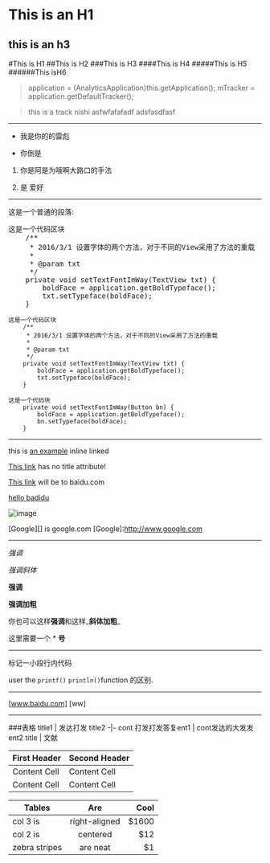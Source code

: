 This is an H1
====
this is an h3
---
#This is H1
##This is H2
###This is H3
####This is H4
#####This is H5
######This isH6

>application = (AnalyticsApplication)this.getApplication();
		mTracker = application.getDefaultTracker();

>this is a track
>nishi 
>asfwfafafadf
>adsfasdfasf

---

* 我是你的的雷彪

- 你倒是


1. 你是阿是为哦啊大路口的手法

2. 是 爱好

---

<p> 这是一个普通的段落: </p>
<pre>这是一个代码区块
	/**
	 * 2016/3/1 设置字体的两个方法，对于不同的View采用了方法的重载
	 * 
	 * @param txt
	 */
	private void setTextFontImWay(TextView txt) {
		boldFace = application.getBoldTypeface();
		txt.setTypeface(boldFace);
	}
</pre>

<pre><code>这是一个代码区块
	/**
	 * 2016/3/1 设置字体的两个方法，对于不同的View采用了方法的重载
	 * 
	 * @param txt
	 */
	private void setTextFontImWay(TextView txt) {
		boldFace = application.getBoldTypeface();
		txt.setTypeface(boldFace);
	}
</code></pre>


<pre><code>这是一个代码块
	private void setTextFontImWay(Button bn) {
		boldFace = application.getBoldTypeface();
		bn.setTypeface(boldFace);
	}
</code></pre>
---

this is [an example](www.baidu.com) inline linked

[This link](www.baidu.com) has no title attribute!

[This link][id] will be to baidu.com


[hello badidu][baidu]

![image][gif]


[baidu]:https://www.baidu.com/
[id]:www.baidu.com
[gif]:http://imgsrc.baidu.com/forum/w%3D580/sign=1ebb4efc06087bf47dec57e1c2d2575e/12bf908fa0ec08fa521362105dee3d6d54fbdab6.jpg?v=tbs

[Google][] is google.com
[Google]:http://www.google.com

---
*强调*

_强调斜体_

**强调**

**强调加粗**

你也可以这样**强调**和这样_**斜体加粗**_

这里需要一个 \* **号**

---
标记一小段行内代码

user the `printf()` `println()`function 的区别.

---

[www.baidu.com]
[ww]

---
###表格
                   title1 | 发达打发 title2 
-|-
cont       打发打发答复ent1 | cont发达的大发发ent2 
title | 文献

First Header  | Second Header
------------- | -------------
Content Cell  | Content Cell
Content Cell  | Content Cell

| Tables        | Are           | Cool  |
| ------------- |:-------------:| -----:|
| col 3 is      | right-aligned | $1600 |
| col 2 is      | centered      |   $12 |
| zebra stripes | are neat      |    $1 |